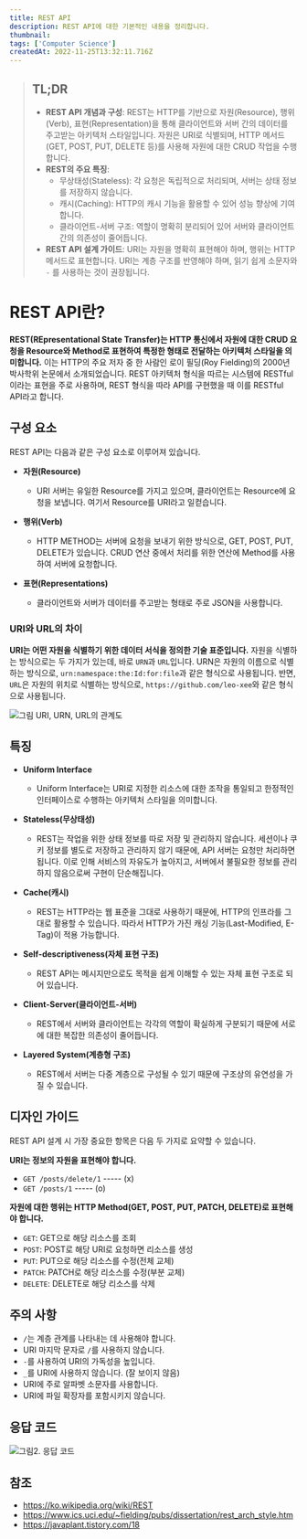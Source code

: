 ```yaml
---
title: REST API
description: REST API에 대한 기본적인 내용을 정리합니다.
thumbnail:
tags: ['Computer Science']
createdAt: 2022-11-25T13:32:11.716Z
---
```


> ## TL;DR
>
> - **REST API 개념과 구성**: REST는 HTTP를 기반으로 자원(Resource), 행위(Verb), 표현(Representation)을 통해 클라이언트와 서버 간의 데이터를 주고받는 아키텍처 스타일입니다. 자원은 URI로 식별되며, HTTP 메서드(GET, POST, PUT, DELETE 등)를 사용해 자원에 대한 CRUD 작업을 수행합니다.
> - **REST의 주요 특징**:
>   - 무상태성(Stateless): 각 요청은 독립적으로 처리되며, 서버는 상태 정보를 저장하지 않습니다.
>   - 캐시(Caching): HTTP의 캐시 기능을 활용할 수 있어 성능 향상에 기여합니다.
>   - 클라이언트-서버 구조: 역할이 명확히 분리되어 있어 서버와 클라이언트 간의 의존성이 줄어듭니다.
> - **REST API 설계 가이드**: URI는 자원을 명확히 표현해야 하며, 행위는 HTTP 메서드로 표현합니다. URI는 계층 구조를 반영해야 하며, 읽기 쉽게 소문자와 `-` 를 사용하는 것이 권장됩니다.

# REST API란?

**REST(REpresentational State Transfer)는 HTTP 통신에서 자원에 대한 CRUD 요청을 Resource와 Method로 표현하여 특정한 형태로 전달하는 아키텍처 스타일을 의미합니다.** 이는 HTTP의 주요 저자 중 한 사람인 로이 필딩(Roy Fielding)의 2000년 박사학위 논문에서 소개되었습니다. REST 아키텍처 형식을 따르는 시스템에 RESTful이라는 표현을 주로 사용하며, REST 형식을 따라 API를 구현했을 때 이를 RESTful API라고 합니다.

## 구성 요소

REST API는 다음과 같은 구성 요소로 이루어져 있습니다.

- **자원(Resource)**

  - URI 서버는 유일한 Resource를 가지고 있으며, 클라이언트는 Resource에 요청을 보냅니다. 여기서 Resource를 URI라고 일컫습니다.

- **행위(Verb)**

  - HTTP METHOD는 서버에 요청을 보내기 위한 방식으로, GET, POST, PUT, DELETE가 있습니다. CRUD 연산 중에서 처리를 위한 연산에 Method를 사용하여 서버에 요청합니다.

- **표현(Representations)**

  - 클라이언트와 서버가 데이터를 주고받는 형태로 주로 JSON을 사용합니다.

### URI와 URL의 차이

**URI는 어떤 자원을 식별하기 위한 데이터 서식을 정의한 기술 표준입니다.** 자원을 식별하는 방식으로는 두 가지가 있는데, 바로 `URN`과 `URL`입니다. URN은 자원의 이름으로 식별하는 방식으로, `urn:namespace:the:Id:for:file`과 같은 형식으로 사용됩니다. 반면, `URL`은 자원의 위치로 식별하는 방식으로, `https://github.com/leo-xee`와 같은 형식으로 사용됩니다.

![그림 URI, URN, URL의 관계도](/assets/contents/rest-api/1.png)

## 특징

- **Uniform Interface**

  - Uniform Interface는 URI로 지정한 리소스에 대한 조작을 통일되고 한정적인 인터페이스로 수행하는 아키텍처 스타일을 의미합니다.

- **Stateless(무상태성)**

  - REST는 작업을 위한 상태 정보를 따로 저장 및 관리하지 않습니다. 세션이나 쿠키 정보를 별도로 저장하고 관리하지 않기 때문에, API 서버는 요청만 처리하면 됩니다. 이로 인해 서비스의 자유도가 높아지고, 서버에서 불필요한 정보를 관리하지 않음으로써 구현이 단순해집니다.

- **Cache(캐시)**

  - REST는 HTTP라는 웹 표준을 그대로 사용하기 때문에, HTTP의 인프라를 그대로 활용할 수 있습니다. 따라서 HTTP가 가진 캐싱 기능(Last-Modified, E-Tag)이 적용 가능합니다.

- **Self-descriptiveness(자체 표현 구조)**

  - REST API는 메시지만으로도 목적을 쉽게 이해할 수 있는 자체 표현 구조로 되어 있습니다.

- **Client-Server(클라이언트-서버)**

  - REST에서 서버와 클라이언트는 각각의 역할이 확실하게 구분되기 때문에 서로에 대한 복잡한 의존성이 줄어듭니다.

- **Layered System(계층형 구조)**

  - REST에서 서버는 다중 계층으로 구성될 수 있기 때문에 구조상의 유연성을 가질 수 있습니다.

## 디자인 가이드

REST API 설계 시 가장 중요한 항목은 다음 두 가지로 요약할 수 있습니다.

**URI는 정보의 자원을 표현해야 합니다.**

- `GET /posts/delete/1` ----- (x)
- `GET /posts/1` ----- (o)

**자원에 대한 행위는 HTTP Method(GET, POST, PUT, PATCH, DELETE)로 표현해야 합니다.**

- `GET`: GET으로 해당 리소스를 조회
- `POST`: POST로 해당 URI로 요청하면 리소스를 생성
- `PUT`: PUT으로 해당 리소스를 수정(전체 교체)
- `PATCH`: PATCH로 해당 리소스를 수정(부분 교체)
- `DELETE`: DELETE로 해당 리소스를 삭제

## 주의 사항

- `/`는 계층 관계를 나타내는 데 사용해야 합니다.
- URI 마지막 문자로 `/`를 사용하지 않습니다.
- `-`를 사용하여 URI의 가독성을 높입니다.
- `_`를 URI에 사용하지 않습니다. (잘 보이지 않음)
- URI에 주로 알파벳 소문자를 사용합니다.
- URI에 파일 확장자를 포함시키지 않습니다.

## 응답 코드

![그림2. 응답 코드](/assets/contents/rest-api/2.png)

## 참조

- https://ko.wikipedia.org/wiki/REST
- https://www.ics.uci.edu/~fielding/pubs/dissertation/rest_arch_style.htm
- https://javaplant.tistory.com/18
